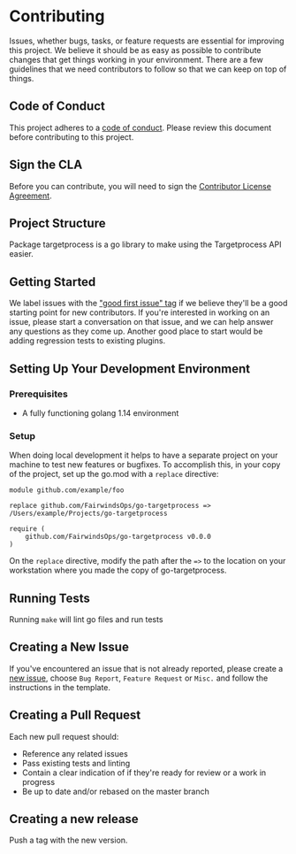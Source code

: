 # Contributing

Issues, whether bugs, tasks, or feature requests are essential for improving this project. We believe it should be as easy as possible to contribute changes that get things working in your environment. There are a few guidelines that we need contributors to follow so that we can keep on top of things.

## Code of Conduct

This project adheres to a [code of conduct](CODE_OF_CONDUCT.md). Please review this document before contributing to this project.

## Sign the CLA

Before you can contribute, you will need to sign the [Contributor License Agreement](https://cla-assistant.io/fairwindsops/insights-plugins).

## Project Structure

Package targetprocess is a go library to make using the Targetprocess API easier.

## Getting Started

We label issues with the ["good first issue" tag](https://github.com/FairwindsOps/go-targetprocess/issues?q=is%3Aissue+is%3Aopen+label%3A%22good+first+issue%22) if we believe they'll be a good starting point for new contributors. If you're interested in working on an issue, please start a conversation on that issue, and we can help answer any questions as they come up. Another good place to start would be adding regression tests to existing plugins.

## Setting Up Your Development Environment

### Prerequisites

* A fully functioning golang 1.14 environment

### Setup

When doing local development it helps to have a separate project on your machine to test new features or bugfixes. To accomplish this, in your copy of the project, set up the go.mod with a `replace` directive: 
```
module github.com/example/foo

replace github.com/FairwindsOps/go-targetprocess => /Users/example/Projects/go-targetprocess

require (
	github.com/FairwindsOps/go-targetprocess v0.0.0
)
```
On the `replace` directive, modify the path after the `=>` to the location on your workstation where you made the copy of go-targetprocess.

## Running Tests

Running `make` will lint go files and run tests

## Creating a New Issue

If you've encountered an issue that is not already reported, please create a [new issue](https://github.com/FairwindsOps/go-targetprocess/issues), choose `Bug Report`, `Feature Request` or `Misc.` and follow the instructions in the template. 


## Creating a Pull Request

Each new pull request should:

- Reference any related issues
- Pass existing tests and linting
- Contain a clear indication of if they're ready for review or a work in progress
- Be up to date and/or rebased on the master branch

## Creating a new release

Push a tag with the new version.
